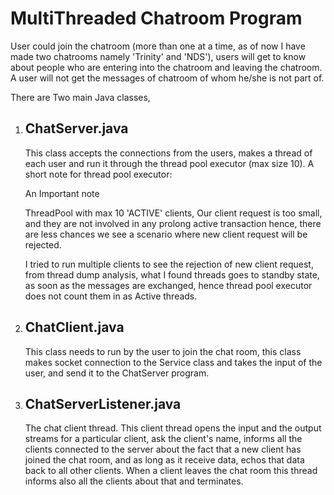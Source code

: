 MultiThreaded Chatroom Program 
==============================

User could join the chatroom (more than one at a time, as of now I have made two chatrooms namely 'Trinity' and 'NDS'), users will get to know about people who are entering into the chatroom and leaving the chatroom.  A user will not get the messages of chatroom of whom he/she is not part of.

There are Two main Java classes,

1) ChatServer.java
   ---------------
   
   This class accepts the connections from the users, makes a thread of each user and run it through the thread pool executor (max size 10). A short note for thread pool executor:
   
   An Important note

   ThreadPool with max 10 'ACTIVE' clients, Our client request is too small, and they are not involved in any prolong active transaction hence, there are less chances we see a scenario where new client request will be rejected.

   I tried to run multiple clients to see the rejection of new client request, from thread dump analysis, what I found threads goes to standby state, as soon as the messages are exchanged, hence thread pool executor does not count them in as Active threads.   
   
   
2)  ChatClient.java
    ---------------

	This class needs to run by the user to join the chat room, this class makes socket connection to the Service class and takes the input of the user, and send it to the ChatServer program.

3)  ChatServerListener.java 
    -----------------------
   
    The chat client thread. This client thread opens the input and the output streams for a particular client, ask the client's name, informs all the clients connected to the server about the fact that a new client has joined the chat room, and as long as it receive data, echos that data back to all other clients. When a client leaves the chat room this thread informs also all the clients about that and terminates.
	 
	 
   